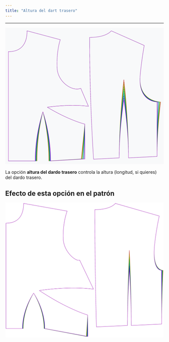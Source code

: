 ```yaml
---
title: "Altura del dart trasero"
---
```


***

![El efecto de la altura del dardo posterior en el patrón](sample.png)

La opción **altura del dardo trasero** controla la altura (longitud, si quieres) del dardo trasero.

## Efecto de esta opción en el patrón

![Esta imagen muestra el efecto de esta opción superponiendo varias variantes que tienen un valor diferente para esta opción](bella_backdartheight_sample.svg "Efecto de esta opción en el patrón")
